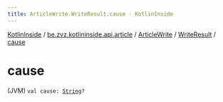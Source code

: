 ```yaml
---
title: ArticleWrite.WriteResult.cause - KotlinInside
---
```


[KotlinInside](../../../index.html) / [be.zvz.kotlininside.api.article](../../index.html) / [ArticleWrite](../index.html) / [WriteResult](index.html) / [cause](./cause.html)

# cause

(JVM) `val cause: `[`String`](https://kotlinlang.org/api/latest/jvm/stdlib/kotlin/-string/index.html)`?`